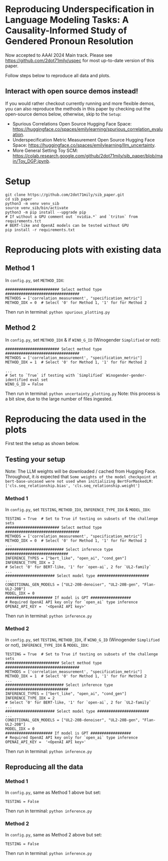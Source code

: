 # Reproducing Underspecification in Language Modeling Tasks: A Causality-Informed Study of Gendered Pronoun Resolution

Now accepted to AAAI 2024 Main track. Please see https://github.com/2dot71mily/uspec for most up-to-date version of this paper.

Follow steps below to reproduce all data and plots.

## Interact with open source demos instead!

If you would rather checkout currently running and more flexible demos, you can also reproduce the methods in this paper by checking out the open-source demos below, otherwise, skip to the `Setup`:
- Spurious Correlations Open Source Hugging Face Space: https://huggingface.co/spaces/emilylearning/spurious_correlation_evaluation.
- Underspecification Metric Measurement Open Source Hugging Face Space: https://huggingface.co/spaces/emilylearning/llm_uncertainty.
- More General Setting Toy SCM: https://colab.research.google.com/github/2dot71mily/sib_paper/blob/main/Toy_DGP.ipynb.



# Setup
```
git clone https://github.com/2dot71mily/sib_paper.git
cd sib_paper
python3 -m venv venv_sib
source venv_sib/bin/activate
python3 -m pip install --upgrade pip
# If without a GPU comment out `nvidia.*` and `triton` from requirements.tct
# BERT-like and OpenAI models can be tested without GPU
pip install -r requirements.txt
```


# Reproducing plots with existing data
## Method 1
In `config.py`, set `METHOD_IDX`:
```
######################## Select method type #################################
METHODS = ['correlation_measurement', "specification_metric"] 
METHOD_IDX = 0  # Select '0' for Method 1, '1' for for Method 2
```
Then run in terminal:
`python spurious_plotting.py`


## Method 2
In `config.py`, set `METHOD_IDX` & if `WINO_G_ID` (Winogender `Simplified` or not):
```
######################## Select method type #################################
METHODS = ['correlation_measurement', "specification_metric"] 
METHOD_IDX = 1  # Select '0' for Method 1, '1' for for Method 2

...
# Set to `True` if testing with `Simplified` Winogender-gender-identified eval set
WINO_G_ID = False  
```

Then run in terminal:
`python uncertainty_plotting.py`
Note: this process is a bit slow, due to the large number of files ingested.


# Reproducing the data used in the plots
First test the setup as shown below.


## Testing your setup

Note: The LLM weights will be downloaded / cached from Hugging Face. Throughout, it *is* expected that `Some weights of the model checkpoint at bert-base-uncased were not used when initializing BertForMaskedLM: ['cls.seq_relationship.bias', 'cls.seq_relationship.weight']`


### Method 1
In `config.py`, set `TESTING`,  `METHOD_IDX`, `INFERENCE_TYPE_IDX` & `MODEL_IDX`:
```
TESTING = True  # Set to True if testing on subsets of the challenge sets
######################## Select method type #################################
METHODS = ['correlation_measurement', "specification_metric"]  
METHOD_IDX = 0  # Select '0' for Method 1, '1' for for Method 2
...
########################## Select inference type ############################
INFERENCE_TYPES = ["bert_like", "open_ai", "cond_gen"]
INFERENCE_TYPE_IDX = 2
# Select '0' for BERT-like, '1' for `open-ai`, 2 for `UL2-family`
...
###################### Select model type #######################
...
CONDITIONAL_GEN_MODELS = ["UL2-20B-denoiser", "UL2-20B-gen", "Flan-UL2-20B"]
MODEL_IDX = 0
##################### If model is GPT ##################
# Required OpenAI API key only for `open_ai` type inference
OPENAI_API_KEY =  '<OpenAI API key>'
```
Then run in terminal:
`python inference.py`


###  Method 2
In `config.py`, set `TESTING`, `METHOD_IDX`, if `WINO_G_ID` (Winogender `Simplified` or not), `INFERENCE_TYPE_IDX` & `MODEL_IDX`:
```
TESTING = True  # Set to True if testing on subsets of the challenge sets
######################## Select method type #################################
METHODS = ['correlation_measurement', "specification_metric"]  
METHOD_IDX = 1  # Select '0' for Method 1, '1' for for Method 2
...
########################## Select inference type ############################
INFERENCE_TYPES = ["bert_like", "open_ai", "cond_gen"]
INFERENCE_TYPE_IDX = 2
# Select '0' for BERT-like, '1' for `open-ai`, 2 for `UL2-family`
...
###################### Select model type #######################
...
CONDITIONAL_GEN_MODELS = ["UL2-20B-denoiser", "UL2-20B-gen", "Flan-UL2-20B"]
MODEL_IDX = 0
##################### If model is GPT ##################
# Required OpenAI API key only for `open_ai` type inference
OPENAI_API_KEY =  '<OpenAI API key>'
```
Then run in terminal:
`python inference.py`


## Reproducing all the data
### Method 1 
In `config.py`, same as Method 1 above but set:
```
TESTING = False 
```

Then run in terminal:
`python inference.py`


### Method 2
In `config.py`, same as Method 2 above but set:
```
TESTING = False 
```

Then run in terminal:
`python inference.py`

